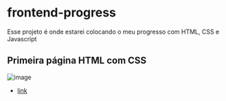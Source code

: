 # frontend-progress
Esse projeto é onde estarei colocando o meu progresso com HTML, CSS e Javascript

## Primeira página HTML com CSS
![image](https://user-images.githubusercontent.com/102394331/160255973-95474e6e-959b-4cf2-92a6-8c349db2d1ab.png)

- [link](index.html)
